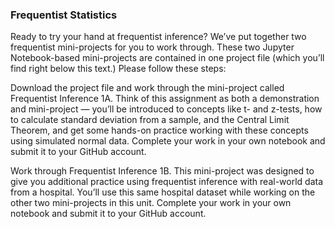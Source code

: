 
### Frequentist Statistics
 
Ready to try your hand at frequentist inference? We’ve put together two frequentist mini-projects for you to work through. These two Jupyter Notebook-based mini-projects are contained in one project file (which you’ll find right below this text.) Please follow these steps:

Download the project file and work through the mini-project called Frequentist Inference 1A. Think of this assignment as both a demonstration and mini-project — you’ll be introduced to concepts like t- and z-tests, how to calculate standard deviation from a sample, and the Central Limit Theorem, and get some hands-on practice working with these concepts using simulated normal data. Complete your work in your own notebook and submit it to your GitHub account. 

Work through Frequentist Inference 1B. This mini-project was designed to give you additional practice using frequentist inference with real-world data from a hospital. You’ll use this same hospital dataset while working on the other two mini-projects in this unit. Complete your work in your own notebook and submit it to your GitHub account. 
